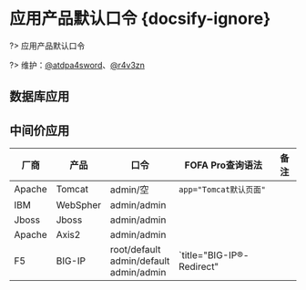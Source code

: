 # 应用产品默认口令 {docsify-ignore}

?> 应用产品默认口令

?> 维护：[@atdpa4sword](https://github.com/atdpa4sw0rd)、[@r4v3zn](https://github.com/0nise)

## 数据库应用

## 中间价应用

| 厂商   | 产品     | 口令                                               | FOFA Pro查询语法                                          | 备注                     |
| ------ | -------- | -------------------------------------------------- | --------------------------------------------------------- | ------------------------ |
| Apache | Tomcat   | admin/空                                           | `app="Tomcat默认页面"`                                    |                          |
| IBM    | WebSpher | admin/admin                                        |                                                           |                          |
| Jboss  | Jboss    | admin/admin                                        |                                                           |                          |
| Apache | Axis2    | admin/admin                                        |                                                           |                          |
| F5     | BIG-IP   | root/default <br />admin/default <br />admin/admin | `title="BIG-IP&reg;- Redirect" || icon_hash="-335242539"` | 首次登录后会强制修改密码 |
